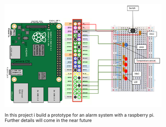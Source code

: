 ![connection-diagram](connection-diagram.png)

In this project i build a prototype for an alarm system with a raspberry pi.
Further details will come in the near future
